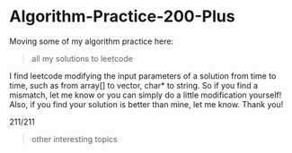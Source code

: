 # Algorithm-Practice-200-Plus
Moving some of my algorithm practice here:

>all my solutions to leetcode

I find leetcode modifying the input parameters of a solution from time to time, such as from array[] to vector, char* to string. So if you find a mismatch, let me know or you can simply do a little modification yourself! Also, if you find your solution is better than mine, let me know. Thank you! 

211/211

>other interesting topics 
